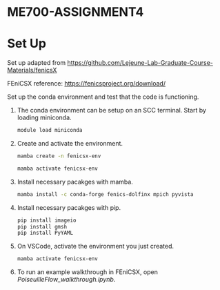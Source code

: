 # ME700-ASSIGNMENT4

# Set Up

Set up adapted from https://github.com/Lejeune-Lab-Graduate-Course-Materials/fenicsX  

FEniCSX reference:  https://fenicsproject.org/download/

Set up the conda environment and test that the code is functioning. 

1. The conda environment can be setup on an SCC terminal. Start by loading miniconda.
  
    ```bash 
    module load miniconda
    ```
2. Create and activate the environment.  
    ```bash
    mamba create -n fenicsx-env
    ```
    ```bash
    mamba activate fenicsx-env
    ```
3. Install necessary pacakges with mamba.  
    ```bash
    mamba install -c conda-forge fenics-dolfinx mpich pyvista
    ```  
4. Install necessary pacakges with pip.
    ```bash
    pip install imageio
    pip install gmsh
    pip install PyYAML
    ```
5. On VSCode, activate the environment you just created.  
     ```bash
    mamba activate fenicsx-env
    ```
6. To run an example walkthrough in FEniCSX, open *PoiseuilleFlow_walkthrough.ipynb*.

